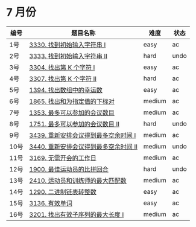 # 7 月份

**编号**|**题目名称**|**难度**|**状态**
--------|------------|--------|--------
1号|[3330. 找到初始输入字符串 I](./第1题%203330.%20找到初始输入字符串%20I)|easy|ac
2号|[3333. 找到初始输入字符串 II](./第2题%203333.%20找到初始输入字符串%20II)|hard|undo
3号|[3304. 找出第 K 个字符 I](./第3题%203304.%20找出第%20K%20个字符%20I)|easy|ac
4号|[3307. 找出第 K 个字符 II](./第4题%203307.%20找出第%20K%20个字符%20II)|hard|ac
5号|[1394. 找出数组中的幸运数](./第5题%201394.%20找出数组中的幸运数)|easy|ac
6号|[1865. 找出和为指定值的下标对](./第6题%201865.%20找出和为指定值的下标对)|medium|ac
7号|[1353. 最多可以参加的会议数目](./第7题%201353.%20最多可以参加的会议数目)|medium|ac
8号|[1751. 最多可以参加的会议数目 II](./第8题%201751.%20最多可以参加的会议数目%20II)|hard|undo
9号|[3439. 重新安排会议得到最多空余时间 I](./第9题%203439.%20重新安排会议得到最多空余时间%20I)|medium|ac
10号|[3440. 重新安排会议得到最多空余时间 II](./第10题%203440.%20重新安排会议得到最多空余时间%20II)|medium|undo
11号|[3169. 无需开会的工作日](./第11题%203169.%20无需开会的工作日)|medium|ac
12号|[1900. 最佳运动员的比拼回合](./第12题%201900.%20最佳运动员的比拼回合)|hard|undo
13号|[2410. 运动员和训练师的最大匹配数](./第13题%202410.%20运动员和训练师的最大匹配数)|medium|ac
14号|[1290. 二进制链表转整数](./第14题%201290.%20二进制链表转整数)|easy|ac
15号|[3136. 有效单词](./第15题%203136.%20有效单词)|easy|ac
16号|[3201. 找出有效子序列的最大长度 I](./第16题%203201.%20找出有效子序列的最大长度%20I)|medium|ac
